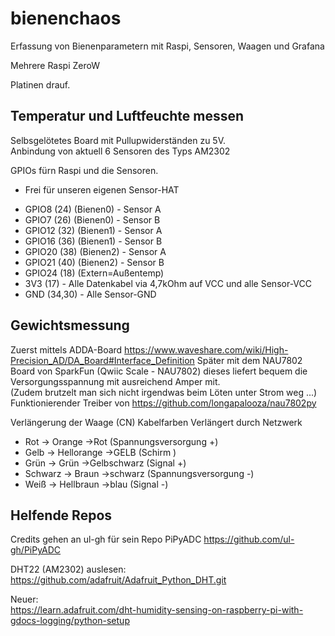 # bienenchaos
Erfassung von Bienenparametern mit Raspi, Sensoren, Waagen und Grafana

Mehrere Raspi ZeroW

Platinen drauf.

## Temperatur und Luftfeuchte messen

Selbsgelötetes Board mit Pullupwiderständen zu 5V.  
Anbindung von aktuell 6 Sensoren des Typs AM2302

GPIOs fürn Raspi und die Sensoren.
- Frei für unseren eigenen Sensor-HAT
* GPIO8 (24)   (Bienen0) - Sensor A
* GPIO7 (26)   (Bienen0) - Sensor B
* GPIO12 (32)   (Bienen1) - Sensor A
* GPIO16 (36)   (Bienen1) - Sensor B
* GPIO20 (38)   (Bienen2) - Sensor A
* GPIO21 (40)   (Bienen2) - Sensor B
* GPIO24 (18)  (Extern=Außentemp)
* 3V3 (17) - Alle Datenkabel via 4,7kOhm auf VCC und alle Sensor-VCC
* GND (34,30) - Alle Sensor-GND

## Gewichtsmessung 

Zuerst mittels ADDA-Board https://www.waveshare.com/wiki/High-Precision_AD/DA_Board#Interface_Definition
Später mit dem NAU7802 Board von SparkFun (Qwiic Scale - NAU7802) dieses liefert bequem die Versorgungsspannung mit ausreichend Amper mit.  
(Zudem brutzelt man sich nicht irgendwas beim Löten unter Strom weg ...) 
Funktionierender Treiber von https://github.com/longapalooza/nau7802py

Verlängerung der Waage (CN) Kabelfarben
Verlängert durch Netzwerk
* Rot -> Orange ->Rot  (Spannungsversorgung +)
* Gelb -> Hellorange  ->GELB (Schirm )
* Grün -> Grün ->Gelbschwarz  (Signal +)
* Schwarz -> Braun  ->schwarz  (Spannungsversorgung -)
* Weiß -> Hellbraun  ->blau (Signal -)


## Helfende Repos

Credits gehen an ul-gh für sein Repo PiPyADC
https://github.com/ul-gh/PiPyADC

DHT22 (AM2302) auslesen:  
https://github.com/adafruit/Adafruit_Python_DHT.git

Neuer:  
https://learn.adafruit.com/dht-humidity-sensing-on-raspberry-pi-with-gdocs-logging/python-setup
